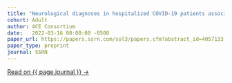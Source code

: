 ```yaml
---
title: "Neurological diagnoses in hospitalized COVID-19 patients associated with adverse outcomes: a multinational cohort study"
cohort: Adult
author: 4CE Consortium
date:   2022-03-16 00:00:00 -0500
paper_url: https://papers.ssrn.com/sol3/papers.cfm?abstract_id=4057133
paper_type: preprint
journal: SSRN
---
```




<a href="{{ page.paper_url }}">Read on {{ page.journal }} &rarr;</a>
